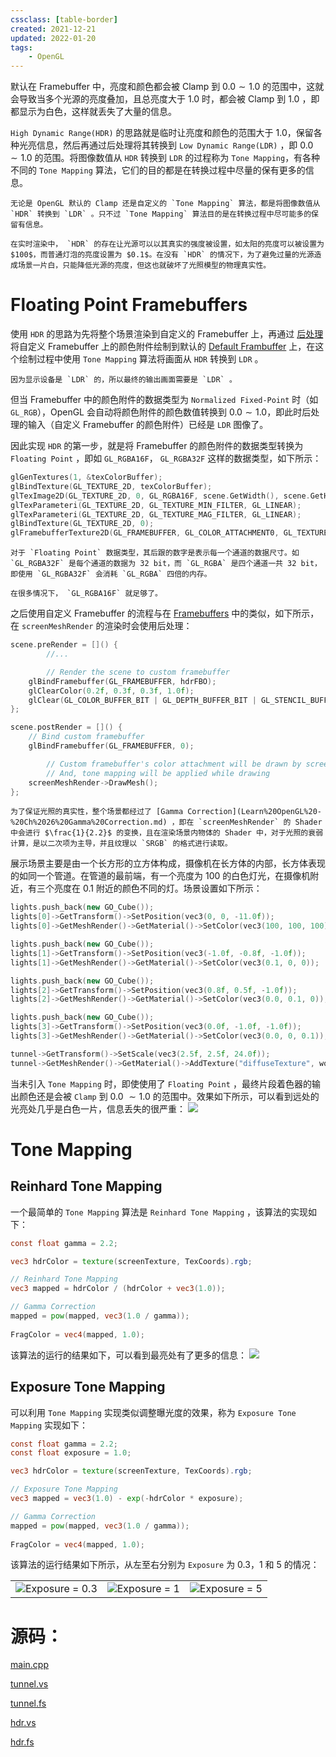 ```yaml
---
cssclass: [table-border]
created: 2021-12-21
updated: 2022-01-20
tags:
    - OpenGL
---
```

默认在 Framebuffer 中，亮度和颜色都会被 Clamp 到 $0.0 \sim 1.0$ 的范围中，这就会导致当多个光源的亮度叠加，且总亮度大于 $1.0$ 时，都会被 Clamp 到 $1.0$ ，即都显示为白色，这样就丢失了大量的信息。

`High Dynamic Range(HDR)` 的思路就是临时让亮度和颜色的范围大于 $1.0$，保留各种光亮信息，然后再通过后处理将其转换到 `Low Dynamic Range(LDR)` ，即 $0.0 \sim 1.0$ 的范围。将图像数值从 `HDR` 转换到 `LDR` 的过程称为 `Tone Mapping`，有各种不同的 `Tone Mapping` 算法，它们的目的都是在转换过程中尽量的保有更多的信息。

```ad-tip
无论是 OpenGL 默认的 Clamp 还是自定义的 `Tone Mapping` 算法，都是将图像数值从 `HDR` 转换到 `LDR` 。只不过 `Tone Mapping` 算法目的是在转换过程中尽可能多的保留有信息。
```

```ad-note
在实时渲染中， `HDR` 的存在让光源可以以其真实的强度被设置，如太阳的亮度可以被设置为 $100$，而普通灯泡的亮度设置为 $0.1$。在没有 `HDR` 的情况下，为了避免过量的光源造成场景一片白，只能降低光源的亮度，但这也就破坏了光照模型的物理真实性。
```

# Floating Point Framebuffers

使用 `HDR` 的思路为先将整个场景渲染到自定义的 Framebuffer 上，再通过 [后处理](Ch%2019%20Framebuffers.md#后处理) 将自定义 Framebuffer 上的颜色附件绘制到默认的 [Default Frambuffer](../../Notes/OpenGL/OpenGL%20-%20Default%20Frambuffer.md) 上，在这个绘制过程中使用 `Tone Mapping` 算法将画面从 `HDR` 转换到 `LDR` 。

```ad-note
因为显示设备是 `LDR` 的，所以最终的输出画面需要是 `LDR` 。
```

但当 Framebuffer 中的颜色附件的数据类型为 `Normalized Fixed-Point` 时（如 `GL_RGB`），OpenGL 会自动将颜色附件的颜色数值转换到 $0.0 \sim 1.0$，即此时后处理的输入（自定义 Framebuffer 的颜色附件）已经是 `LDR` 图像了。

因此实现 `HDR` 的第一步，就是将 Framebuffer 的颜色附件的数据类型转换为 `Floating Point` ，即如 `GL_RGBA16F`， `GL_RGBA32F` 这样的数据类型，如下所示：

```cpp
glGenTextures(1, &texColorBuffer);
glBindTexture(GL_TEXTURE_2D, texColorBuffer);
glTexImage2D(GL_TEXTURE_2D, 0, GL_RGBA16F, scene.GetWidth(), scene.GetHeight(), 0, GL_RGBA, GL_FLOAT, NULL);
glTexParameteri(GL_TEXTURE_2D, GL_TEXTURE_MIN_FILTER, GL_LINEAR);
glTexParameteri(GL_TEXTURE_2D, GL_TEXTURE_MAG_FILTER, GL_LINEAR);
glBindTexture(GL_TEXTURE_2D, 0);
glFramebufferTexture2D(GL_FRAMEBUFFER, GL_COLOR_ATTACHMENT0, GL_TEXTURE_2D, texColorBuffer, 0);
```

```ad-note
对于 `Floating Point` 数据类型，其后跟的数字是表示每一个通道的数据尺寸。如 `GL_RGBA32F` 是每个通道的数据为 32 bit，而 `GL_RGBA` 是四个通道一共 32 bit，即使用 `GL_RGBA32F` 会消耗 `GL_RGBA` 四倍的内存。

在很多情况下， `GL_RGBA16F` 就足够了。
```

之后使用自定义 Framebuffer 的流程与在 [Framebuffers](Ch%2019%20Framebuffers.md) 中的类似，如下所示，在 `screenMeshRender` 的渲染时会使用后处理：

```cpp
scene.preRender = []() {
		//...

		// Render the scene to custom framebuffer
    glBindFramebuffer(GL_FRAMEBUFFER, hdrFBO);
    glClearColor(0.2f, 0.3f, 0.3f, 1.0f);
    glClear(GL_COLOR_BUFFER_BIT | GL_DEPTH_BUFFER_BIT | GL_STENCIL_BUFFER_BIT);
};

scene.postRender = []() {
    // Bind custom framebuffer
    glBindFramebuffer(GL_FRAMEBUFFER, 0);

		// Custom framebuffer's color attachment will be drawn by screenMeshRender
		// And, tone mapping will be applied while drawing
    screenMeshRender->DrawMesh();
};
```

```ad-note
为了保证光照的真实性，整个场景都经过了 [Gamma Correction](Learn%20OpenGL%20-%20Ch%2026%20Gamma%20Correction.md) ，即在 `screenMeshRender` 的 Shader 中会进行 $\frac{1}{2.2}$ 的变换，且在渲染场景内物体的 Shader 中，对于光照的衰弱计算，是以二次项为主导，并且纹理以 `SRGB` 的格式进行读取。
```

展示场景主要是由一个长方形的立方体构成，摄像机在长方体的内部，长方体表现的如同一个管道。在管道的最前端，有一个亮度为 $100$ 的白色灯光，在摄像机附近，有三个亮度在 $0.1$ 附近的颜色不同的灯。场景设置如下所示：

```cpp
lights.push_back(new GO_Cube());
lights[0]->GetTransform()->SetPosition(vec3(0, 0, -11.0f));
lights[0]->GetMeshRender()->GetMaterial()->SetColor(vec3(100, 100, 100));

lights.push_back(new GO_Cube());
lights[1]->GetTransform()->SetPosition(vec3(-1.0f, -0.8f, -1.0f));
lights[1]->GetMeshRender()->GetMaterial()->SetColor(vec3(0.1, 0, 0));

lights.push_back(new GO_Cube());
lights[2]->GetTransform()->SetPosition(vec3(0.8f, 0.5f, -1.0f));
lights[2]->GetMeshRender()->GetMaterial()->SetColor(vec3(0.0, 0.1, 0));

lights.push_back(new GO_Cube());
lights[3]->GetTransform()->SetPosition(vec3(0.0f, -1.0f, -1.0f));
lights[3]->GetMeshRender()->GetMaterial()->SetColor(vec3(0.0, 0, 0.1));

tunnel->GetTransform()->SetScale(vec3(2.5f, 2.5f, 24.0f));
tunnel->GetMeshRender()->GetMaterial()->AddTexture("diffuseTexture", woodTex);
```

当未引入 `Tone Mapping` 时，即使使用了 `Floating Point` ，最终片段着色器的输出颜色还是会被 `Clamp` 到 $0.0 ~\sim 1.0$ 的范围中。效果如下所示，可以看到远处的光亮处几乎是白色一片，信息丢失的很严重：
![](assets/Ch%2031%20HDR/Untitled.png)

# Tone Mapping

## Reinhard Tone Mapping

一个最简单的 `Tone Mapping` 算法是 `Reinhard Tone Mapping` ，该算法的实现如下：

```glsl
const float gamma = 2.2;

vec3 hdrColor = texture(screenTexture, TexCoords).rgb;

// Reinhard Tone Mapping
vec3 mapped = hdrColor / (hdrColor + vec3(1.0));

// Gamma Correction 
mapped = pow(mapped, vec3(1.0 / gamma));
  
FragColor = vec4(mapped, 1.0);
```

该算法的运行的结果如下，可以看到最亮处有了更多的信息：
![](assets/Ch%2031%20HDR/Untitled%201.png)

## Exposure Tone Mapping

可以利用 `Tone Mapping` 实现类似调整曝光度的效果，称为 `Exposure Tone Mapping` 实现如下：

```glsl
const float gamma = 2.2;
const float exposure = 1.0;

vec3 hdrColor = texture(screenTexture, TexCoords).rgb;

// Exposure Tone Mapping
vec3 mapped = vec3(1.0) - exp(-hdrColor * exposure);

// Gamma Correction 
mapped = pow(mapped, vec3(1.0 / gamma));
  
FragColor = vec4(mapped, 1.0);
```

该算法的运行结果如下所示，从左至右分别为 `Exposure` 为 $0.3$，$1$ 和 $5$ 的情况：

|                                                                 |                                                                 |                                                                 |
| --------------------------------------------------------------- | --------------------------------------------------------------- | --------------------------------------------------------------- |
| ![Exposure = 0.3](assets/Ch%2031%20HDR/Untitled%202.png) | ![Exposure = 1](assets/Ch%2031%20HDR/Untitled%203.png) | ![Exposure = 5](assets/Ch%2031%20HDR/Untitled%204.png) |


# 源码：

[main.cpp](https://www.notion.so/main-cpp-15e78baf25fc4c8a97fbbab6adab91c6)

[tunnel.vs](https://www.notion.so/tunnel-vs-a40e0d18dc2e4ab690363f84dbd8a602)

[tunnel.fs](https://www.notion.so/tunnel-fs-9a4889aa95c346808a170b2e4668963d)

[hdr.vs](https://www.notion.so/hdr-vs-6e0a6f37d8f345468806c7470be413c5)

[hdr.fs](https://www.notion.so/hdr-fs-a05d1e522ae246929341d4a88c5d97d6)